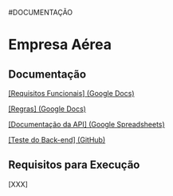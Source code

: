 #DOCUMENTAÇÃO
 # Empresa Aérea
 
 ## Documentação
 
 [[Requisitos Funcionais] (Google Docs)](https://docs.google.com/document/d/1vQBC1WE8G4egoz6qbk9bKdXO6BHt4qTeLN11DCbTJqk/edit?usp=sharing)
 
 [[Regras] (Google Docs)](https://docs.google.com/document/d/1vQBC1WE8G4egoz6qbk9bKdXO6BHt4qTeLN11DCbTJqk/edit?usp=sharing)
 
 [[Documentação da API] (Google Spreadsheets)](https://docs.google.com/spreadsheets/d/1y_rzO3_LrbPmRLiFrdqhqCPCWcklxobm/edit?gid=379682099#gid=379682099)
 
 [[Teste do Back-end] (GitHub)](https://github.com/razeranthom/test_dac)
 
 ## Requisitos para Execução
 
 [XXX]
 
